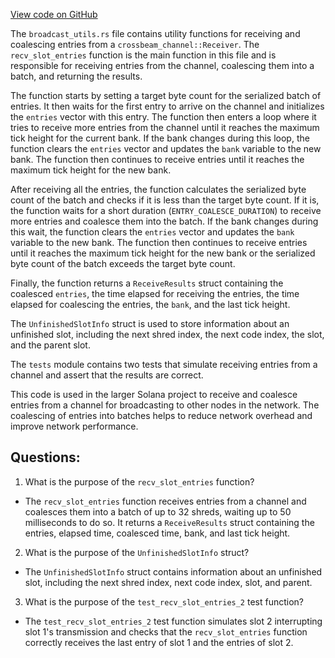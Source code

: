 [View code on GitHub](https://github.com/solana-labs/solana/blob/master/core/src/broadcast_stage/broadcast_utils.rs)

The `broadcast_utils.rs` file contains utility functions for receiving and coalescing entries from a `crossbeam_channel::Receiver`. The `recv_slot_entries` function is the main function in this file and is responsible for receiving entries from the channel, coalescing them into a batch, and returning the results.

The function starts by setting a target byte count for the serialized batch of entries. It then waits for the first entry to arrive on the channel and initializes the `entries` vector with this entry. The function then enters a loop where it tries to receive more entries from the channel until it reaches the maximum tick height for the current bank. If the bank changes during this loop, the function clears the `entries` vector and updates the `bank` variable to the new bank. The function then continues to receive entries until it reaches the maximum tick height for the new bank.

After receiving all the entries, the function calculates the serialized byte count of the batch and checks if it is less than the target byte count. If it is, the function waits for a short duration (`ENTRY_COALESCE_DURATION`) to receive more entries and coalesce them into the batch. If the bank changes during this wait, the function clears the `entries` vector and updates the `bank` variable to the new bank. The function then continues to receive entries until it reaches the maximum tick height for the new bank or the serialized byte count of the batch exceeds the target byte count.

Finally, the function returns a `ReceiveResults` struct containing the coalesced `entries`, the time elapsed for receiving the entries, the time elapsed for coalescing the entries, the `bank`, and the last tick height.

The `UnfinishedSlotInfo` struct is used to store information about an unfinished slot, including the next shred index, the next code index, the slot, and the parent slot.

The `tests` module contains two tests that simulate receiving entries from a channel and assert that the results are correct.

This code is used in the larger Solana project to receive and coalesce entries from a channel for broadcasting to other nodes in the network. The coalescing of entries into batches helps to reduce network overhead and improve network performance.
## Questions: 
 1. What is the purpose of the `recv_slot_entries` function?
- The `recv_slot_entries` function receives entries from a channel and coalesces them into a batch of up to 32 shreds, waiting up to 50 milliseconds to do so. It returns a `ReceiveResults` struct containing the entries, elapsed time, coalesced time, bank, and last tick height.

2. What is the purpose of the `UnfinishedSlotInfo` struct?
- The `UnfinishedSlotInfo` struct contains information about an unfinished slot, including the next shred index, next code index, slot, and parent.

3. What is the purpose of the `test_recv_slot_entries_2` test function?
- The `test_recv_slot_entries_2` test function simulates slot 2 interrupting slot 1's transmission and checks that the `recv_slot_entries` function correctly receives the last entry of slot 1 and the entries of slot 2.